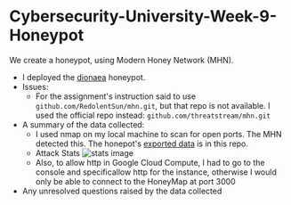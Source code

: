 # Cybersecurity-University-Week-9-Honeypot

We create a honeypot, using  Modern Honey Network (MHN).

- I deployed the [dionaea](https://github.com/rep/dionaea) honeypot.
- Issues:
  - For the assignment's instruction said to use ```github.com/RedolentSun/mhn.git```, but that repo is not available. I used the official repo instead: 
    ```github.com/threatstream/mhn.git```
- A summary of the data collected:
  - I used nmap on my local machine to scan for open ports. The MHN detected this. The honepot's [exported data](https://raw.githubusercontent.com/ramonpetgrave64/Cybersecurity-University-Week-9-Honeypot/master/session.json) is in this repo.
  - Attack Stats
    ![stats image](https://raw.githubusercontent.com/ramonpetgrave64/Cybersecurity-University-Week-9-Honeypot/blob/master/attack%20stats.PNG?raw=true)
  - Also, to allow http in Google Cloud Compute, I had to go to the console and specificallow http for the instance, otherwise I would only be able to connect to the HoneyMap at port 3000
- Any unresolved questions raised by the data collected
